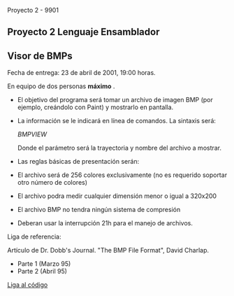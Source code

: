   Proyecto 2 - 9901

Proyecto 2 Lenguaje Ensamblador
-------------------------------

Visor de BMPs
-------------

Fecha de entrega: 23 de abril de 2001, 19:00 horas.

En equipo de dos personas **máximo** .

*   El objetivo del programa será tomar un archivo de imagen BMP (por ejemplo, creándolo con Paint) y mostrarlo en pantalla.
*   La información se le indicará en línea de comandos. La sintaxis será:
    
    _BMPVIEW <archivo>_
    
    Donde el parámetro será la trayectoria y nombre del archivo a mostrar.
    
*   Las reglas básicas de presentación serán:
    

*   El archivo será de 256 colores exclusivamente (no es requerido soportar otro número de colores)
    
*   El archivo podra medir cualquier dimensión menor o igual a 320x200
*   El archivo BMP no tendra ningún sistema de compresión

*   Deberan usar la interrupción 21h para el manejo de archivos.

Liga de referencia:

Artículo de Dr. Dobb's Journal. "The BMP File Format", David Charlap.

*   Parte 1 (Marzo 95)
*   Parte 2 (Abril 95)

[Liga al código](http://www.ddj.com/ftp/1995/)